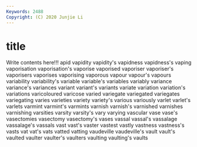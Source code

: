 ```yaml
---
Keywords: 2488
Copyright: (C) 2020 Junjie Li
---
```


# title

Write contents here!!!
apid 
vapidity 
vapidity's 
vapidness 
vapidness's 
vaping 
vaporisation 
vaporisation's 
vaporise
vaporised 
vaporiser 
vaporiser's 
vaporisers 
vaporises 
vaporising 
vaporous 
vapour 
vapour's 
vapours
variability 
variability's 
variable 
variable's 
variables 
variably 
variance 
variance's 
variances 
variant
variant's 
variants 
variate 
variation 
variation's 
variations 
varicoloured 
varicose 
varied 
variegate
variegated 
variegates 
variegating 
varies 
varieties 
variety 
variety's 
various 
variously 
varlet
varlet's 
varlets 
varmint 
varmint's 
varmints 
varnish 
varnish's 
varnished 
varnishes 
varnishing
varsities 
varsity 
varsity's 
vary 
varying 
vascular 
vase 
vase's 
vasectomies 
vasectomy
vasectomy's 
vases 
vassal 
vassal's 
vassalage 
vassalage's 
vassals 
vast 
vast's 
vaster
vastest 
vastly 
vastness 
vastness's 
vasts 
vat 
vat's 
vats 
vatted 
vatting
vaudeville 
vaudeville's 
vault 
vault's 
vaulted 
vaulter 
vaulter's 
vaulters 
vaulting 
vaulting's
vaults 
